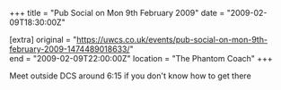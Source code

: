 +++
title = "Pub Social on Mon 9th February 2009"
date = "2009-02-09T18:30:00Z"

[extra]
original = "https://uwcs.co.uk/events/pub-social-on-mon-9th-february-2009-1474489018633/"    
end = "2009-02-09T22:00:00Z"
location = "The Phantom Coach"
+++

Meet outside DCS around 6:15 if you don't know how to get there


